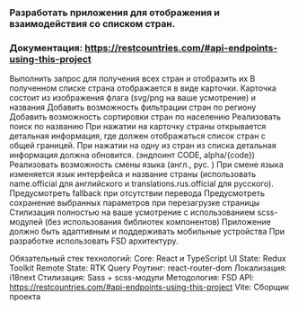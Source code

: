 ### Разработать приложения для отображения и взаимодействия со списком стран.

### Документация: https://restcountries.com/#api-endpoints-using-this-project

Выполнить запрос для получения всех стран и отобразить их
В полученном списке страна отображается в виде карточки. Карточка состоит из изображения флага (svg/png на ваше усмотрение) и названия
Добавить возможность фильтрации стран по региону
Добавить возможность сортировки стран по населению
Реализовать поиск по названию
При нажатии на карточку страны открывается детальная информация, где должен отображаться список стран с общей границей. При нажатии на одну из стран из списка детальная информация должна обновится. (эндпоинт CODE, alpha/{code})
Реализовать возможность смены языка (англ., рус. )
При смене языка изменяется язык интерфейса и название страны (использовать name.official для английского и translations.rus.official для русского). Предусмотреть fallback при отсутствии перевода
Предусмотреть сохранение выбранных параметров при перезагрузке страницы
Стилизация полностью на ваше усмотрение с использованием scss-модулей (без использования библиотек компонентов)
Приложение должно быть адаптивным и поддерживать мобильные устройства
При разработке использовать FSD архитектуру.

Обязательный стек технологий:
Core: React и TypeScript
UI State: Redux Toolkit
Remote State: RTK Query
Роутинг: react-router-dom
Локализация: i18next
Стилизация: Sass + scss-модули
Методология: FSD
API: https://restcountries.com/#api-endpoints-using-this-project
Vite: Сборщик проекта

